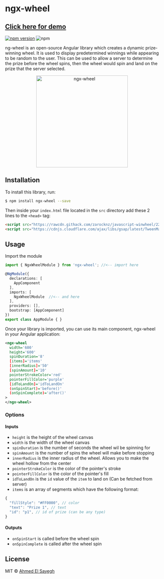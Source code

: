# ngx-wheel

## [Click here for demo](https://ngx-wheel.web.app/)

[![npm version](https://badge.fury.io/js/ngx-wheel.svg)](https://badge.fury.io/js/ngx-wheel)
![npm](https://img.shields.io/npm/dt/ngx-wheel.svg)

ng-wheel is an open-source Angular library which creates a dynamic prize-winning wheel. It is used to display predetermined winnings while appearing to be random to the user. This can be used to allow a server to determine the prize before the wheel spins, then the wheel would spin and land on the prize that the server selected.

<p align="center">
  <img src="https://image.ibb.co/hXMnCz/Screen_Shot_2018_09_03_at_3_59_52_PM.png" alt="ngx-wheel" width="300" height="300">
</p>

## Installation

To install this library, run:

```bash
$ npm install ngx-wheel --save
```

Then inside your `index.html` file located in the `src` directory add these 2 lines to the `<head>` tag:
```html
<script src="https://rawcdn.githack.com/zarocknz/javascript-winwheel/229a47acc3d7fd941d72a3ba9e1649751fd10ed5/Winwheel.min.js"></script>
<script src="https://cdnjs.cloudflare.com/ajax/libs/gsap/latest/TweenMax.min.js"></script>

```

## Usage

Import the module
```typescript
import { NgxWheelModule } from 'ngx-wheel'; //<-- import here

@NgModule({
  declarations: [
    AppComponent
  ],
  imports: [
    NgxWheelModule  //<-- and here
  ],
  providers: [],
  bootstrap: [AppComponent]
})
export class AppModule { }
```

Once your library is imported, you can use its main component, ngx-wheel in your Angular application:

```xml
<ngx-wheel
  width='600'
  height='600'
  spinDuration='8'
  [items]='items'
  [innerRadius]='50'
  [spinAmount]='10'
  pointerStrokeColor='red'
  pointerFillColor='purple'
  [idToLandOn]='idToLandOn'
  (onSpinStart)='before()'
  (onSpinComplete)='after()'
>
</ngx-wheel>
```


### Options

#### Inputs
- `height` is the height of the wheel canvas
- `width` is the width of the wheel canvas
- `spinDuration` is the number of seconds the wheel wil be spinning for
- `spinAmount` is the number of spins the wheel will make before stopping
- `innerRadius` is the inner radius of the wheel. Allows you to make the wheel hollow from the center
- `pointerStrokeColor` is the color of the pointer's stroke
- `pointerFillColor` is the color of the pointer's fill
- `idToLandOn` is the `id` value of the `item` to land on (Can be fetched from server)
- `items` is an array of segments which have the following format:
```javascript
{
  "fillStyle": "#FF0000", // color
  "text": "Prize 1", // text
  "id": "p1", // id of prize (can be any type)
}
```
#### Outputs
- `onSpinStart` is called before the wheel spin
- `onSpinComplete` is called after the wheel spin

## License

MIT © [Ahmed El Sayegh](mailto:ahmedelsayegh7@gmail.com)
